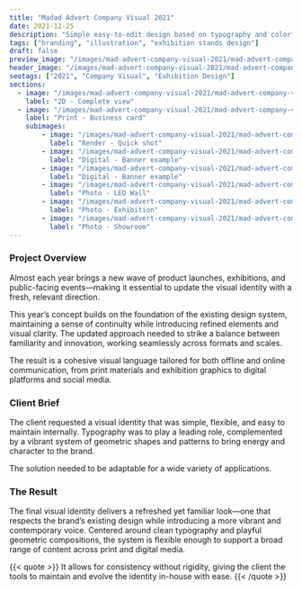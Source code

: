 ```yaml
---
title: "Madad Advert Company Visual 2021"
date: 2021-12-25
description: "Simple easy-to-edit design based on typography and colorful geometric shapes and patterns."
tags: ["branding", "illustration", "exhibition stands design"]
draft: false
preview_image: "/images/mad-advert-company-visual-2021/mad-advert-company-visual-2021-preview.jpg"
header_image: "/images/mad-advert-company-visual-2021/mad-advert-company-visual-2021-preview.jpg"
seotags: ["2021", "Company Visual", "Exhibition Design"]
sections:
  - image: "/images/mad-advert-company-visual-2021/mad-advert-company-visual-2021-preview.jpg"
    label: "2D - Complete view"
  - image: "/images/mad-advert-company-visual-2021/mad-advert-company-visual-2021-6.jpg"
    label: "Print - Business card"
    subimages:
        - image: "/images/mad-advert-company-visual-2021/mad-advert-company-visual-2021-3.jpg"
          label: "Render - Quick shot"
        - image: "/images/mad-advert-company-visual-2021/mad-advert-company-visual-2021-4.jpg"
          label: "Digital - Banner example"
        - image: "/images/mad-advert-company-visual-2021/mad-advert-company-visual-2021-5.jpg"
          label: "Digital - Banner example"
        - image: "/images/mad-advert-company-visual-2021/mad-advert-company-visual-2021-2.jpg"
          label: "Photo - LED Wall"
        - image: "/images/mad-advert-company-visual-2021/mad-advert-company-visual-2021-7.jpg"
          label: "Photo - Exhibition"
        - image: "/images/mad-advert-company-visual-2021/mad-advert-company-visual-2021-8.jpg"
          label: "Photo - Showroom"
---
```


### Project Overview

Almost each year brings a new wave of product launches, exhibitions, and public-facing events—making it essential to update the visual identity with a fresh, relevant direction.


This year’s concept builds on the foundation of the existing design system, maintaining a sense of continuity while introducing refined elements and visual clarity. The updated approach needed to strike a balance between familiarity and innovation, working seamlessly across formats and scales.

The result is a cohesive visual language tailored for both offline and online communication, from print materials and exhibition graphics to digital platforms and social media.

### Client Brief

The client requested a visual identity that was simple, flexible, and easy to maintain internally. Typography was to play a leading role, complemented by a vibrant system of geometric shapes and patterns to bring energy and character to the brand.

The solution needed to be adaptable for a wide variety of applications.

### The Result

The final visual identity delivers a refreshed yet familiar look—one that respects the brand’s existing design while introducing a more vibrant and contemporary voice. Centered around clean typography and playful geometric compositions, the system is flexible enough to support a broad range of content across print and digital media.

{{< quote >}}
It allows for consistency without rigidity, giving the client the tools to maintain and evolve the identity in-house with ease.
{{< /quote >}}